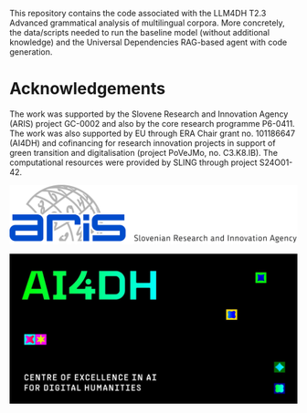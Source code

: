 This repository contains the code associated with the LLM4DH T2.3 Advanced grammatical analysis of multilingual corpora.
More concretely, the data/scripts needed to run the baseline model (without additional knowledge) and the 
Universal Dependencies RAG-based agent with code generation.

# Acknowledgements
The work was supported by the Slovene Research and Innovation Agency (ARIS) project GC-0002 and also by the core 
research programme P6-0411. The work was also supported by EU through ERA Chair grant no. 101186647 (AI4DH) and
cofinancing for research innovation projects in support of green transition and digitalisation (project PoVeJMo, 
no. C3.K8.IB). The computational resources were provided by SLING through project S24O01-42.

![ARIS logo](ARISLogo.jpg "ARIS")  

![AI4DH logo](AI4DH.jpg "AI4DH")
